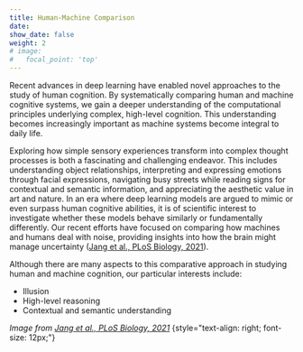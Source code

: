 ```yaml
---
title: Human-Machine Comparison
date: 
show_date: false
weight: 2
# image:
#   focal_point: 'top'
---
```


Recent advances in deep learning have enabled novel approaches to the study of human cognition. By systematically comparing human and machine cognitive systems, we gain a deeper understanding of the computational principles underlying complex, high-level cognition. This understanding becomes increasingly important as machine systems become integral to daily life.

<!--more-->

Exploring how simple sensory experiences transform into complex thought processes is both a fascinating and challenging endeavor. This includes understanding object relationships, interpreting and expressing emotions through facial expressions, navigating busy streets while reading signs for contextual and semantic information, and appreciating the aesthetic value in art and nature. In an era where deep learning models are argued to mimic or even surpass human cognitive abilities, it is of scientific interest to investigate whether these models behave similarly or fundamentally differently. Our recent efforts have focused on comparing how machines and humans deal with noise, providing insights into how the brain might manage uncertainty ([Jang et al., PLoS Biology, 2021](https://doi.org/10.1371/journal.pbio.3001418)).

Although there are many aspects to this comparative approach in studying human and machine cognition, our particular interests include:

- Illusion
- High-level reasoning
- Contextual and semantic understanding

_Image from [Jang et al., PLoS Biology, 2021](https://doi.org/10.1371/journal.pbio.3001418)_
{style="text-align: right; font-size: 12px;"}